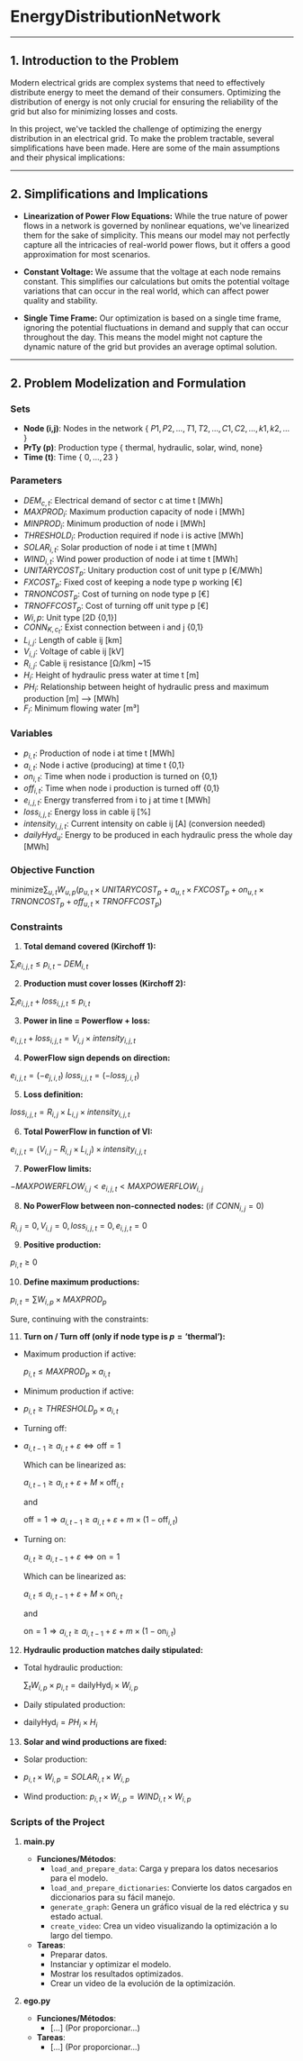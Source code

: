 # EnergyDistributionNetwork

---

## 1. Introduction to the Problem

Modern electrical grids are complex systems that need to effectively distribute energy to meet the demand of their consumers. Optimizing the distribution of energy is not only crucial for ensuring the reliability of the grid but also for minimizing losses and costs.

In this project, we've tackled the challenge of optimizing the energy distribution in an electrical grid. To make the problem tractable, several simplifications have been made. Here are some of the main assumptions and their physical implications:

---

## 2. Simplifications and Implications

- **Linearization of Power Flow Equations:** While the true nature of power flows in a network is governed by nonlinear equations, we've linearized them for the sake of simplicity. This means our model may not perfectly capture all the intricacies of real-world power flows, but it offers a good approximation for most scenarios.
  
- **Constant Voltage:** We assume that the voltage at each node remains constant. This simplifies our calculations but omits the potential voltage variations that can occur in the real world, which can affect power quality and stability.
  
- **Single Time Frame:** Our optimization is based on a single time frame, ignoring the potential fluctuations in demand and supply that can occur throughout the day. This means the model might not capture the dynamic nature of the grid but provides an average optimal solution.

---

## 2. Problem Modelization and Formulation

### Sets

- **Node (i,j)**: Nodes in the network { $P1,P2,\ldots, T1,T2,\ldots, C1,C2,\ldots, k1,k2,\ldots$ }
- **PrTy (p)**: Production type { thermal, hydraulic, solar, wind, none} 
- **Time (t)**: Time { $0, \ldots, 23$ }

### Parameters

- $DEM_{c,t}$: Electrical demand of sector c at time t [MWh]
- $MAXPROD_{i}$: Maximum production capacity of node i [MWh]
- $MINPROD_{i}$: Minimum production of node i [MWh]
- $THRESHOLD_{i}$: Production required if node i is active [MWh]
- $SOLAR_{i,t}$: Solar production of node i at time t [MWh]
- $WIND_{i,t}$: Wind power production of node i at time t [MWh]
- $UNITARYCOST_{p}$: Unitary production cost of unit type p [€/MWh]
- $FXCOST_{p}$: Fixed cost of keeping a node type p working [€]
- $TRNONCOST_{p}$: Cost of turning on node type p [€]
- $TRNOFFCOST_{p}$: Cost of turning off unit type p [€]
- $W{i,p}$: Unit type [2D {0,1}]
- $CONN_{K,c_t}$: Exist connection between i and j {0,1}
- $L_{i,j}$: Length of cable ij [km]
- $V_{i,j}$: Voltage of cable ij [kV]
- $R_{i,j}$: Cable ij resistance [Ω/km] ~15
- $H_{i}$: Height of hydraulic press water at time t [m]
- $PH_{i}$: Relationship between height of hydraulic press and maximum production [m] —> [MWh]
- $F_{i}$: Minimum flowing water [m³]

### Variables

- $p_{i,t}$: Production of node i at time t [MWh]
- $a_{i,t}$: Node i active (producing) at time t {0,1}
- $on_{i,t}$: Time when node i production is turned on {0,1}
- $off_{i,t}$: Time when node i production is turned off {0,1}
- $e_{i,j,t}$: Energy transferred from i to j at time t [MWh]
- $loss_{i,j,t}$: Energy loss in cable ij [%]
- $intensity_{i,j,t}$: Current intensity on cable ij [A] (conversion needed)
- $dailyHyd_{u}$: Energy to be produced in each hydraulic press the whole day [MWh]

### Objective Function

$\text{minimize} \sum_{u,t} W_{u,p} \left( p_{u,t} \times UNITARYCOST_{p} + a_{u,t} \times FXCOST_{p} + on_{u,t} \times TRNONCOST_{p} + off_{u,t} \times TRNOFFCOST_{p} \right)$

### Constraints

1. **Total demand covered (Kirchoff 1):**

$\sum_{i} e_{i,j,t} \leq p_{i,t} - DEM_{i,t}$

2. **Production must cover losses (Kirchoff 2):**

$\sum_{i} e_{i,j,t} + loss_{i,j,t} \leq p_{i,t}$

3. **Power in line = Powerflow + loss:**

$e_{i,j,t} + loss_{i,j,t} = V_{i,j} \times intensity_{i,j,t}$

4. **PowerFlow sign depends on direction:**

$e_{i,j,t} = (- e_{j,i,t})$
$loss_{i,j,t} = (- loss_{j,i,t})$

5. **Loss definition:**

$loss_{i,j,t} = R_{i,j} \times L_{i,j} \times intensity_{i,j,t}$

6. **Total PowerFlow in function of VI:**

$e_{i,j,t} = (V_{i,j} - R_{i,j} \times L_{i,j}) \times intensity_{i,j,t}$

7. **PowerFlow limits:**

$- MAXPOWERFLOW_{i,j} < e_{i,j,t} < MAXPOWERFLOW_{i,j}$

8. **No PowerFlow between non-connected nodes:** (if $CONN_{i,j} = 0$)

$R_{i,j} = 0, V_{i,j} = 0, loss_{i,j,t} = 0, e_{i,j,t} = 0$

9. **Positive production:**

$p_{i,t} \geq 0$

10. **Define maximum productions:**

$p_{i,t} = \sum W_{i,p} \times MAXPROD_{p}$

Sure, continuing with the constraints:

11. **Turn on / Turn off (only if node type is $p = \text{'thermal'}$):**
   - Maximum production if active:

     $p_{i,t} \leq MAXPROD_p \times a_{i,t}$
     
   - Minimum production if active:
   - 
     $p_{i,t} \geq THRESHOLD_p \times a_{i,t}$
     
   - Turning off:
   - 
     $a_{i,t-1} \geq a_{i,t} + \varepsilon \Leftrightarrow \text{off} = 1$
     
     Which can be linearized as:
     
     $a_{i,t-1} \geq a_{i,t} + \varepsilon + M \times \text{off}_{i,t}$
     
     and
     
     $\text{off} = 1 \Rightarrow a_{i,t-1} \geq a_{i,t} + \varepsilon + m \times (1-\text{off}_{i,t})$
     
   - Turning on:
     
     $a_{i,t} \geq a_{i,t-1} + \varepsilon \Leftrightarrow \text{on} = 1$
     
     Which can be linearized as:
     
     $a_{i,t} \leq a_{i,t-1} + \varepsilon + M \times \text{on}_{i,t}$
     
     and
     
     $\text{on} = 1 \Rightarrow a_{i,t} \geq a_{i,t-1} + \varepsilon + m \times (1-\text{on}_{i,t})$

12. **Hydraulic production matches daily stipulated:**
   - Total hydraulic production:
     
     $\sum_{t} W_{i,p} \times p_{i,t} = \text{dailyHyd}_{i} \times W_{i,p}$
     
   - Daily stipulated production:
   - 
     $\text{dailyHyd}_{i} = PH_{i} \times H_{i}$

13. **Solar and wind productions are fixed:**
    
   - Solar production:
   - 
     $p_{i,t} \times W_{i,p} = SOLAR_{i,t} \times W_{i,p}$
     
   - Wind production:
     $p_{i,t} \times W_{i,p} = WIND_{i,t} \times W_{i,p}$



### Scripts of the Project

1. **main.py**
    - **Funciones/Métodos**:
        - `load_and_prepare_data`: Carga y prepara los datos necesarios para el modelo.
        - `load_and_prepare_dictionaries`: Convierte los datos cargados en diccionarios para su fácil manejo.
        - `generate_graph`: Genera un gráfico visual de la red eléctrica y su estado actual.
        - `create_video`: Crea un video visualizando la optimización a lo largo del tiempo.
    - **Tareas**:
        - Preparar datos.
        - Instanciar y optimizar el modelo.
        - Mostrar los resultados optimizados.
        - Crear un video de la evolución de la optimización.

2. **ego.py**
    - **Funciones/Métodos**:
        - [...] (Por proporcionar...)
    - **Tareas**:
        - [...] (Por proporcionar...)

